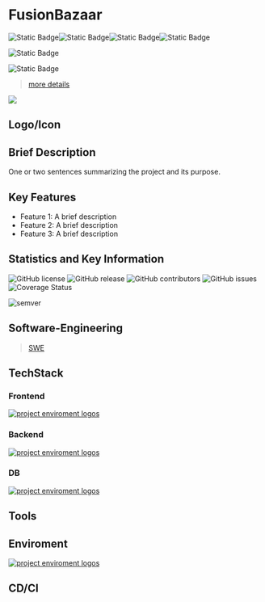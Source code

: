 # FusionBazaar
![Static Badge](https://img.shields.io/badge/GENERAL%20-%20domain?label=domain&color=red&style=for-the-badge)![Static Badge](https://img.shields.io/badge/HomeSphere%20-%20domain?label=domain&color=darkgreen&style=for-the-badge)![Static Badge](https://img.shields.io/badge/HAS%20-%20domain?label=domain&color=darkblue&style=for-the-badge)![Static Badge](https://img.shields.io/badge/SHOW%20-%20domain?label=domain&color=yellow&style=for-the-badge)

![Static Badge](https://img.shields.io/badge/submodules%20-%20blue?logo=git&style=for-the-badge)

![Static Badge](https://img.shields.io/badge/prio%20-%20%E2%98%85%E2%98%85%E2%98%85%20(6%2F10)%20-%20?style=for-the-badge&color=purple)

> [more details](/_template/src/README.md)
<p>
  <a href="https://github.com/swyss">
    <img src="https://skillicons.dev/icons?i=github" />
  </a>
</p>

## Logo/Icon

## Brief Description

One or two sentences summarizing the project and its purpose.

## Key Features

- Feature 1: A brief description
- Feature 2: A brief description
- Feature 3: A brief description

## Statistics and Key Information

![GitHub license](https://img.shields.io/github/license/swyss/software-engineering.svg)
![GitHub release](https://img.shields.io/github/release/swyss/software-engineering.svg)
![GitHub contributors](https://img.shields.io/github/contributors/swyss/software-engineering.svg)
![GitHub issues](https://img.shields.io/github/issues/swyss/software-engineering.svg)
![Coverage Status](https://coveralls.io/repos/github/swyss/software-engineering/badge.svg?branch=master)

![semver](https://img.shields.io/badge/semver-0.0.0-blue)



## Software-Engineering
> [SWE](./Engineering/readme.md)

## TechStack

### Frontend

[![project enviroment logos](https://skillicons.dev/icons?i=)](https://skillicons.dev)

### Backend

[![project enviroment logos](https://skillicons.dev/icons?i=)](https://skillicons.dev)

### DB

[![project enviroment logos](https://skillicons.dev/icons?i=)](https://skillicons.dev)


## Tools

## Enviroment

[![project enviroment logos](https://skillicons.dev/icons?i=)](https://skillicons.dev)

## CD/CI